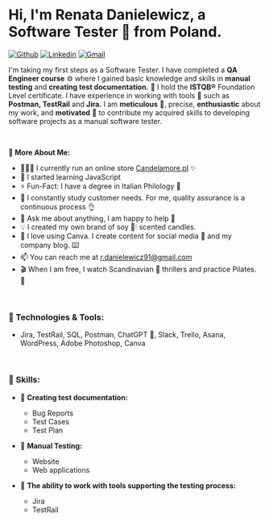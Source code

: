 
<h1>Hi, I'm Renata Danielewicz, a Software Tester 🧐 from Poland.</h1> 


[![Github](https://img.shields.io/badge/-Github-000?style=flat&logo=Github&logoColor=white)](https://github.com/RenataDanielewicz) [![Linkedin](https://img.shields.io/badge/-LinkedIn-blue?style=flat&logo=Linkedin&logoColor=white)](https://www.linkedin.com/in/renata-danielewicz/) [![Gmail](https://img.shields.io/badge/-Gmail-c14438?style=flat&logo=Gmail&logoColor=white)](mailto:r.danielewicz91@gmail.com)


<p>I'm taking my first steps as a Software Tester. I have completed a <b>QA Engineer course</b> ⚙️ where I gained basic knowledge and skills in <b>manual testing</b> and <b>creating test documentation.</b> 📝 I hold the <b>ISTQB®</b> Foundation Level certificate. I have experience in working with tools 🔨 such as <b>Postman, TestRail</b> and <b>Jira.</b> I am <b>meticulous</b> 📐, precise, <b>enthusiastic</b> about my work, and <b>motivated</b> 💪 to contribute my acquired skills to developing software projects as a manual software tester.</p>


<br/>

<!-- Talking about you -->
**🧐 More About Me:**

- 👨🏽‍💻 I currently run an online store [Candelamore.pl](https://candelamore.pl/) ✨
- 🌱 I started learning JavaScript
- ⚡️ Fun-Fact: I have a degree in Italian Philology 🍕
- 🧠 I constantly study customer needs. For me, quality assurance is a continuous process 👌
- 💬 Ask me about anything, I am happy to help 🤝
- 💡 I created my own brand of soy 🌿🕯 scented candles.
- 🎨 I love using Canva. I create content for social media 📱 and my company blog. ⌨️
- 📫 You can reach me at r.danielewicz91@gmail.com
- 🎬 When I am free, I watch Scandinavian 🦇 thrillers  and practice Pilates. 🤸
<br>

### 🔨 Technologies & Tools:

- Jira, TestRail, SQL, Postman, ChatGPT  🤖, Slack, Trello, Asana, WordPress, Adobe Photoshop, Canva
<br/>

### 🧠 Skills:

- 📝 <b>Creating test documentation:</b>
  - Bug Reports
  - Test Cases
  - Test Plan

- 🤲 <b>Manual Testing:</b> 
  - Website
  - Web applications
- 🔨 <b>The ability to work with tools supporting the testing process:</b>
  - Jira
  - TestRail

